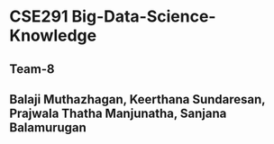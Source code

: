 # CSE291 Big-Data-Science-Knowledge
## Team-8
## Balaji Muthazhagan, Keerthana Sundaresan, Prajwala Thatha Manjunatha, Sanjana Balamurugan
